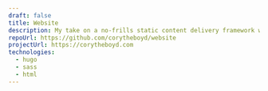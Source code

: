 ```yaml
---
draft: false
title: Website
description: My take on a no-frills static content delivery framework without forcing a single line of JavaScript on viewers.
repoUrl: https://github.com/corytheboyd/website
projectUrl: https://corytheboyd.com
technologies:
  - hugo
  - sass
  - html
---
```

